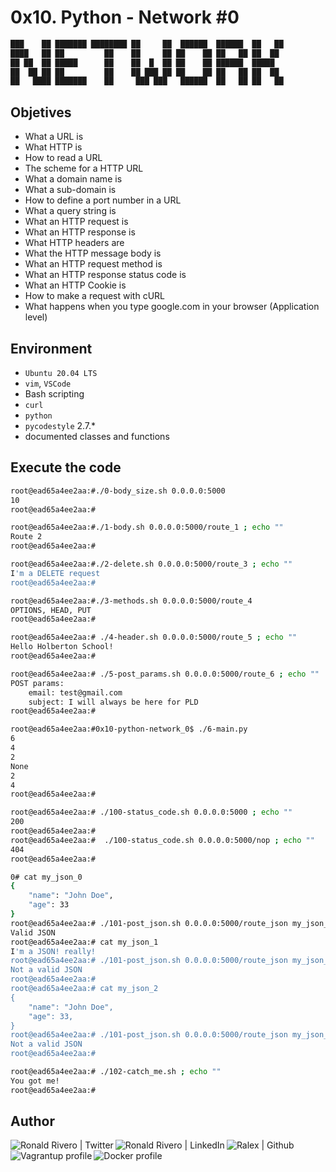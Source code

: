 # 0x10. Python - Network #0

<!-- ansi regular -->
```bash
███    ██ ███████ ████████ ██     ██  ██████  ██████  ██   ██ 
████   ██ ██         ██    ██     ██ ██    ██ ██   ██ ██  ██  
██ ██  ██ █████      ██    ██  █  ██ ██    ██ ██████  █████  
██  ██ ██ ██         ██    ██ ███ ██ ██    ██ ██   ██ ██  ██ 
██   ████ ███████    ██     ███ ███   ██████  ██   ██ ██   ██ 
```

## Objetives

* What a URL is
* What HTTP is
* How to read a URL
* The scheme for a HTTP URL
* What a domain name is
* What a sub-domain is
* How to define a port number in a URL
* What a query string is
* What an HTTP request is
* What an HTTP response is
* What HTTP headers are
* What the HTTP message body is
* What an HTTP request method is
* What an HTTP response status code is
* What an HTTP Cookie is
* How to make a request with cURL
* What happens when you type google.com in your browser (Application level)

## Environment

* ```Ubuntu 20.04 LTS```
* ```vim```, ```VSCode```
* Bash scripting
* ```curl```
* ```python```
* ```pycodestyle``` 2.7.*
* documented classes and functions

## Execute the code

```bash
root@ead65a4ee2aa:#./0-body_size.sh 0.0.0.0:5000
10
root@ead65a4ee2aa:#
```

```bash
root@ead65a4ee2aa:#./1-body.sh 0.0.0.0:5000/route_1 ; echo ""
Route 2
root@ead65a4ee2aa:#
```

```bash
root@ead65a4ee2aa:#./2-delete.sh 0.0.0.0:5000/route_3 ; echo ""
I'm a DELETE request
root@ead65a4ee2aa:#
```

```bash
root@ead65a4ee2aa:#./3-methods.sh 0.0.0.0:5000/route_4
OPTIONS, HEAD, PUT
root@ead65a4ee2aa:#
```

```bash
root@ead65a4ee2aa:# ./4-header.sh 0.0.0.0:5000/route_5 ; echo ""
Hello Holberton School!
root@ead65a4ee2aa:#

```

```bash
root@ead65a4ee2aa:# ./5-post_params.sh 0.0.0.0:5000/route_6 ; echo ""
POST params:
    email: test@gmail.com
    subject: I will always be here for PLD
root@ead65a4ee2aa:#
```

```bash
root@ead65a4ee2aa:#0x10-python-network_0$ ./6-main.py
6
4
2
None
2
4
root@ead65a4ee2aa:#
```

```bash
root@ead65a4ee2aa:# ./100-status_code.sh 0.0.0.0:5000 ; echo ""
200
root@ead65a4ee2aa:#
root@ead65a4ee2aa:#  ./100-status_code.sh 0.0.0.0:5000/nop ; echo ""
404
root@ead65a4ee2aa:#

```

```bash
0# cat my_json_0
{
    "name": "John Doe",
    "age": 33
}
root@ead65a4ee2aa:# ./101-post_json.sh 0.0.0.0:5000/route_json my_json_0 ; echo ""
Valid JSON
root@ead65a4ee2aa:# cat my_json_1
I'm a JSON! really!
root@ead65a4ee2aa:# ./101-post_json.sh 0.0.0.0:5000/route_json my_json_1 ; echo ""
Not a valid JSON
root@ead65a4ee2aa:#
root@ead65a4ee2aa:# cat my_json_2
{
    "name": "John Doe",
    "age": 33,
}
root@ead65a4ee2aa:# ./101-post_json.sh 0.0.0.0:5000/route_json my_json_2 ; echo ""
Not a valid JSON
root@ead65a4ee2aa:#
```

```bash
root@ead65a4ee2aa:# ./102-catch_me.sh ; echo ""
You got me!
root@ead65a4ee2aa:#
```

## Author

<!-- social media and professional portfolio-->
<div>
<!-- twiter -->
<a href="https://twitter.com/ralex_uy" target="_blank"> <img align="left" alt="Ronald Rivero | Twitter" src="https://img.shields.io/twitter/follow/ralex_uy?style=social"/> </a>
<!-- linkedin -->
<a href="https://www.linkedin.com/in/ronald-rivero/" target="_blank"> <img align="left" alt="Ronald Rivero | LinkedIn" src="https://img.shields.io/badge/LinkedIn-+21K-blue?style=social&logo=linkedin"/> </a>
<!-- github -->
<a href="https://github.com/ralexrivero/" target="_blank"> <img align="left" src="https://img.shields.io/github/followers/ralexrivero?style=social" alt="Ralex | Github"> </a>
<!-- vagrant -->
<a href="https://app.vagrantup.com/ralexrivero" target="_blank"> <img align="left" src="https://img.shields.io/static/v1?label=&message=Vagrant%20Profile&color=1868F2&logo=vagrant&labelColor=2F333A" alt="Vagrantup profile"></a>
<!-- docker -->
<a href="https://hub.docker.com/u/ralexrivero" target="_blank"> <img align="left" src="https://img.shields.io/static/v1?label=&message=Docker%20Profile&color=2496ED&logo=Docker&labelColor=2F333A" alt="Docker profile"></a>

</br>
</div>
